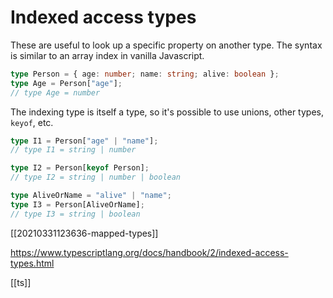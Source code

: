# Indexed access types

These are useful to look up a specific property on another type. The syntax is similar to an array index in vanilla Javascript.

```typescript
type Person = { age: number; name: string; alive: boolean };
type Age = Person["age"];
// type Age = number
```

The indexing type is itself a type, so it's possible to use unions, other types, `keyof`, etc.
```typescript
type I1 = Person["age" | "name"];
// type I1 = string | number

type I2 = Person[keyof Person];
// type I2 = string | number | boolean

type AliveOrName = "alive" | "name";
type I3 = Person[AliveOrName];
// type I3 = string | boolean
```

[[20210331123636-mapped-types]]

https://www.typescriptlang.org/docs/handbook/2/indexed-access-types.html

[[ts]]